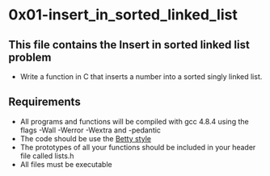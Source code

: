 # 0x01-insert_in_sorted_linked_list

## This file contains the Insert in sorted linked list problem
* Write a function in C that inserts a number into a sorted singly linked list.

## Requirements
* All programs and functions will be compiled with gcc 4.8.4 using the flags -Wall -Werror -Wextra and -pedantic
* The code should be use the [Betty style](https://github.com/holbertonschool/Betty)
* The prototypes of all your functions should be included in your header file called lists.h
* All files must be executable
